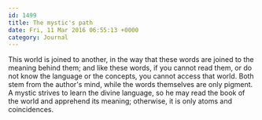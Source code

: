 ```yaml
---
id: 1499
title: The mystic's path
date: Fri, 11 Mar 2016 06:55:13 +0000
category: Journal
---
```


This world is joined to another, in the way that these words are joined to the
meaning behind them; and like these words, if you cannot read them, or do not
know the language or the concepts, you cannot access that world. Both stem
from the author's mind, while the words themselves are only pigment. A mystic
strives to learn the divine language, so he may read the book of the world and
apprehend its meaning; otherwise, it is only atoms and coincidences.

